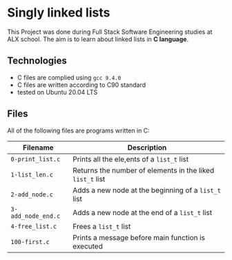 # Singly linked lists

This Project was done during Full Stack Software Engineering studies at ALX school. The aim is to learn about linked lists in **C language**.

## Technologies
* C files are complied using `gcc 9.4.0`
* C files are written according to C90 standard
* tested on Ubuntu 20.04 LTS

## Files
All of the following files are programs written in C:

| Filename | Description |
| -------- | ----------- |
| `0-print_list.c` | Prints all the ele,ents of a `list_t` list |
| `1-list_len.c` | Returns the number of elements in the liked `list_t` list |
| `2-add_node.c` | Adds a new node at the beginning of a `list_t` list |
| `3-add_node_end.c` | Adds a new node at the end of a `list_t` list |
| `4-free_list.c` | Frees a `list_t` list |
| `100-first.c` | Prints a message before main function is executed |
